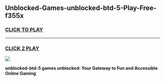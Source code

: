 
## Unblocked-Games-unblocked-btd-5-Play-Free-f355x
<h3>
<a href="https://premium76.site?title=unblocked-btd-5&ref=21A">CLICK TO PLAY</a></h3>
<hr>

<h3>
<a href="https://premium76.site?title=unblocked-btd-5&ref=21A">CLICK 2 PLAY</a>
  
</h3>

<a href="https://premium76.site?title=unblocked-btd-5&ref=21A"><img src="https://clearcache.store/games.png"></a>


**unblocked-btd-5 games unblocked: Your Gateway to Fun and Accessible Online Gaming**
